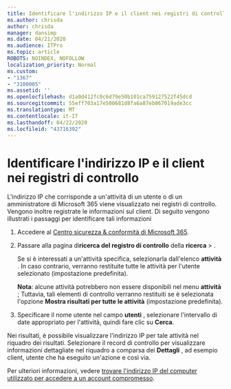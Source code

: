 ```yaml
---
title: Identificare l'indirizzo IP e il client nei registri di controllo
ms.author: chrisda
author: chrisda
manager: dansimp
ms.date: 04/21/2020
ms.audience: ITPro
ms.topic: article
ROBOTS: NOINDEX, NOFOLLOW
localization_priority: Normal
ms.custom:
- "1367"
- "3100005"
ms.assetid: ''
ms.openlocfilehash: d1a0d412fc0c6d79e50b101ca759127522f45dcd
ms.sourcegitcommit: 55eff703a17e500681d8fa6a87eb067019ade3cc
ms.translationtype: MT
ms.contentlocale: it-IT
ms.lasthandoff: 04/22/2020
ms.locfileid: "43716392"
---
```

# <a name="identify-ip-address-and-client-in-audit-logs"></a>Identificare l'indirizzo IP e il client nei registri di controllo

L'indirizzo IP che corrisponde a un'attività di un utente o di un amministratore di Microsoft 365 viene visualizzato nei registri di controllo. Vengono inoltre registrate le informazioni sul client. Di seguito vengono illustrati i passaggi per identificare tali informazioni

1. Accedere al [Centro sicurezza & conformità di Microsoft 365](https://protection.office.com/).

2. Passare alla pagina di**ricerca del registro di controllo** della **ricerca** > .

   Se si è interessati a un'attività specifica, selezionarla dall'elenco **attività** . In caso contrario, verranno restituite tutte le attività per l'utente selezionato (impostazione predefinita).

   **Nota**: alcune attività potrebbero non essere disponibili nel menu **attività** ; Tuttavia, tali elementi di controllo verranno restituiti se è selezionata l'opzione **Mostra risultati per tutte le attività** (impostazione predefinita).

3. Specificare il nome utente nel campo **utenti** , selezionare l'intervallo di date appropriato per l'attività, quindi fare clic su **Cerca**.

Nei risultati, è possibile visualizzare l'indirizzo IP per tale attività nel riquadro dei risultati. Selezionare il record di controllo per visualizzare informazioni dettagliate nel riquadro a comparsa dei **Dettagli** , ad esempio client, utente che ha eseguito un'azione e così via.

Per ulteriori informazioni, vedere [trovare l'indirizzo IP del computer utilizzato per accedere a un account compromesso](https://docs.microsoft.com/office365/securitycompliance/auditing-troubleshooting-scenarios#finding-the-ip-address-of-the-computer-used-to-access-a-compromised-account).

